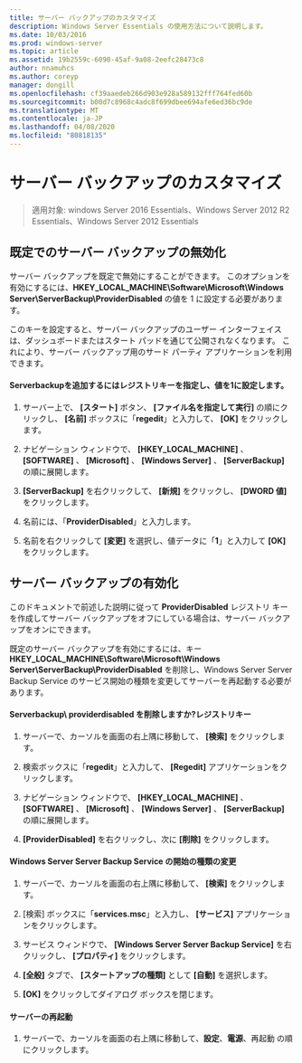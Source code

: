```yaml
---
title: サーバー バックアップのカスタマイズ
description: Windows Server Essentials の使用方法について説明します。
ms.date: 10/03/2016
ms.prod: windows-server
ms.topic: article
ms.assetid: 19b2559c-6090-45af-9a08-2eefc28473c8
author: nnamuhcs
ms.author: coreyp
manager: dongill
ms.openlocfilehash: cf39aaedeb266d903e928a589132fff764fed60b
ms.sourcegitcommit: b00d7c8968c4adc8f699dbee694afe6ed36bc9de
ms.translationtype: MT
ms.contentlocale: ja-JP
ms.lasthandoff: 04/08/2020
ms.locfileid: "80818135"
---
```

# <a name="customize-server-backup"></a>サーバー バックアップのカスタマイズ

>適用対象: windows Server 2016 Essentials、Windows Server 2012 R2 Essentials、Windows Server 2012 Essentials

## <a name="turn-off-server-backup-by-default"></a>既定でのサーバー バックアップの無効化  
 サーバー バックアップを既定で無効にすることができます。 このオプションを有効にするには、**HKEY_LOCAL_MACHINE\Software\Microsoft\Windows Server\ServerBackup\ProviderDisabled** の値を 1 に設定する必要があります。  
  
 このキーを設定すると、サーバー バックアップのユーザー インターフェイスは、ダッシュボードまたはスタート パッドを通じて公開されなくなります。 これにより、サーバー バックアップ用のサード パーティ アプリケーションを利用できます。  
  
#### <a name="to-add-serverbackupproviderdisabled-registry-key-and-set-the-value-to-1"></a>Serverbackupを追加するにはレジストリキーを指定し、値を1に設定します。  
  
1.  サーバー上で、 **[スタート]** ボタン、 **[ファイル名を指定して実行]** の順にクリックし、 **[名前]** ボックスに「**regedit**」と入力して、 **[OK]** をクリックします。  
  
2.  ナビゲーション ウィンドウで、 **[HKEY_LOCAL_MACHINE]** 、 **[SOFTWARE]** 、 **[Microsoft]** 、 **[Windows Server]** 、 **[ServerBackup]** の順に展開します。  
  
3.  **[ServerBackup]** を右クリックして、 **[新規]** をクリックし、 **[DWORD 値]** をクリックします。  
  
4.  名前には、「**ProviderDisabled**」と入力します。  
  
5.  名前を右クリックして **[変更]** を選択し、値データに「**1**」と入力して **[OK]** をクリックします。  
  
## <a name="turn-on-server-backup"></a>サーバー バックアップの有効化  
 このドキュメントで前述した説明に従って **ProviderDisabled** レジストリ キーを作成してサーバー バックアップをオフにしている場合は、サーバー バックアップをオンにできます。  
  
 既定のサーバー バックアップを有効にするには、キー **HKEY_LOCAL_MACHINE\Software\Microsoft\Windows Server\ServerBackup\ProviderDisabled** を削除し、Windows Server Server Backup Service のサービス開始の種類を変更してサーバーを再起動する必要があります。  
  
#### <a name="to-delete-serverbackupproviderdisabled-registry-key"></a>Serverbackup\ providerdisabled を削除しますか?レジストリキー  
  
1.  サーバーで、カーソルを画面の右上隅に移動して、 **[検索]** をクリックします。  
  
2.  検索ボックスに「**regedit**」と入力して、 **[Regedit]** アプリケーションをクリックします。  
  
3.  ナビゲーション ウィンドウで、 **[HKEY_LOCAL_MACHINE]** 、 **[SOFTWARE]** 、 **[Microsoft]** 、 **[Windows Server]** 、 **[ServerBackup]** の順に展開します。  
  
4.  **[ProviderDisabled]** を右クリックし、次に **[削除]** をクリックします。  
  
#### <a name="change-the-start-type-of-windows-server-server-backup-service"></a>Windows Server Server Backup Service の開始の種類の変更  
  
1.  サーバーで、カーソルを画面の右上隅に移動して、 **[検索]** をクリックします。  
  
2.  [検索] ボックスに「**services.msc**」と入力し、 **[サービス]** アプリケーションをクリックします。  
  
3.  サービス ウィンドウで、 **[Windows Server Server Backup Service]** を右クリックし、 **[プロパティ]** をクリックします。  
  
4.  **[全般]** タブで、 **[スタートアップの種類]** として **[自動]** を選択します。  
  
5.  **[OK]** をクリックしてダイアログ ボックスを閉じます。  
  
#### <a name="restart-the-server"></a>サーバーの再起動  
  
1.  サーバーで、カーソルを画面の右上隅に移動して、**設定**、**電源**、再起動 の順にクリックします。